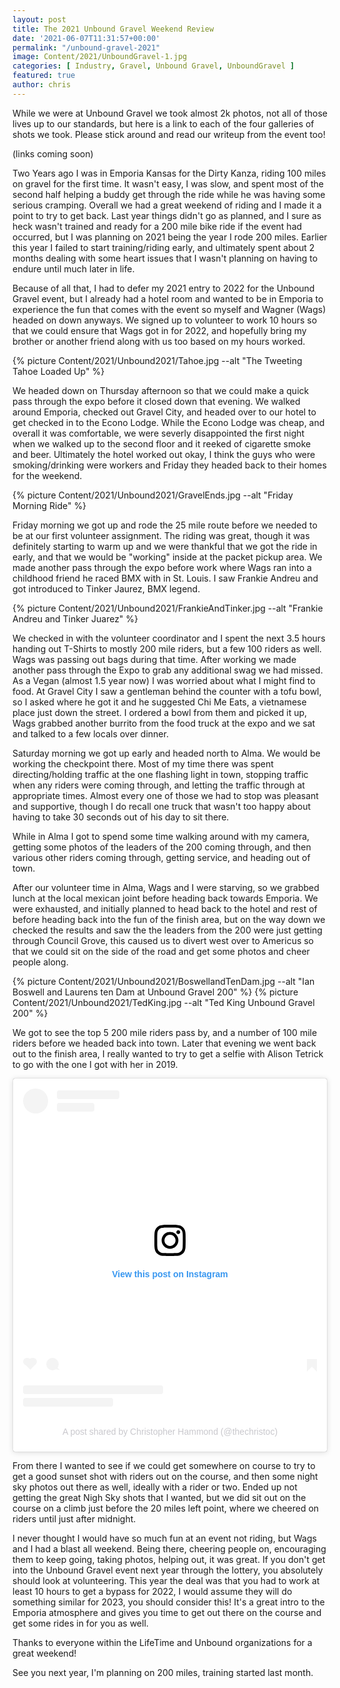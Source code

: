 ```yaml
---
layout: post
title: The 2021 Unbound Gravel Weekend Review
date: '2021-06-07T11:31:57+00:00'
permalink: "/unbound-gravel-2021"
image: Content/2021/UnboundGravel-1.jpg
categories: [ Industry, Gravel, Unbound Gravel, UnboundGravel ]
featured: true
author: chris
---
```


While we were at Unbound Gravel we took almost 2k photos, not all of those lives up to our standards, but here is a link to each of the four galleries of shots we took. Please stick around and read our writeup from the event too!

(links coming soon)

Two Years ago I was in Emporia Kansas for the Dirty Kanza, riding 100 miles on gravel for the first time. It wasn't easy, I was slow, and spent most of the second half helping a buddy get through the ride while he was having some serious cramping. Overall we had a great weekend of riding and I made it a point to try to get back. Last year things didn't go as planned, and I sure as heck wasn't trained and ready for a 200 mile bike ride if the event had occurred, but I was planning on 2021 being the year I rode 200 miles. Earlier this year I failed to start training/riding early, and ultimately spent about 2 months dealing with some heart issues that I wasn't planning on having to endure until much later in life. 

Because of all that, I had to defer my 2021 entry to 2022 for the Unbound Gravel event, but I already had a hotel room and wanted to be in Emporia to experience the fun that comes with the event so myself and Wagner (Wags) headed on down anyways. We signed up to volunteer to work 10 hours so that we could ensure that Wags got in for 2022, and hopefully bring my brother or another friend along with us too based on my hours worked.

{% picture  Content/2021/Unbound2021/Tahoe.jpg --alt "The Tweeting Tahoe Loaded Up" %} 

We headed down on Thursday afternoon so that we could make a quick pass through the expo before it closed down that evening. We walked around Emporia, checked out Gravel City, and headed over to our hotel to get checked in to the Econo Lodge. While the Econo Lodge was cheap, and overall it was comfortable, we were severly disappointed the first night when we walked up to the second floor and it reeked of cigarette smoke and beer. Ultimately the hotel worked out okay, I think the guys who were smoking/drinking were workers and Friday they headed back to their homes for the weekend.

{% picture  Content/2021/Unbound2021/GravelEnds.jpg --alt "Friday Morning Ride" %} 

Friday morning we got up and rode the 25 mile route before we needed to be at our first volunteer assignment. The riding was great, though it was definitely starting to warm up and we were thankful that we got the ride in early, and that we would be "working" inside at the packet pickup area. We made another pass through the expo before work where Wags ran into a childhood friend he raced BMX with in St. Louis. I saw Frankie Andreu and got introduced to Tinker Jaurez, BMX legend. 

{% picture  Content/2021/Unbound2021/FrankieAndTinker.jpg --alt "Frankie Andreu and Tinker Juarez" %} 

We checked in with the volunteer coordinator and I spent the next 3.5 hours handing out T-Shirts to mostly 200 mile riders, but a few 100 riders as well. Wags was passing out bags during that time. After working we made another pass through the Expo to grab any additional swag we had missed. As a Vegan (almost 1.5 year now) I was worried about what I might find to food. At Gravel City I saw a gentleman behind the counter with a tofu bowl, so I asked where he got it and he suggested Chi Me Eats, a vietnamese place just down the street. I ordered a bowl from them and picked it up, Wags grabbed another burrito from the food truck at the expo and we sat and talked to a few locals over dinner.

Saturday morning we got up early and headed north to Alma. We would be working the checkpoint there. Most of my time there was spent directing/holding traffic at the one flashing light in town, stopping traffic when any riders were coming through, and letting the traffic through at appropriate times. Almost every one of those we had to stop was pleasant and supportive, though I do recall one truck that wasn't too happy about having to take 30 seconds out of his day to sit there.

While in Alma I got to spend some time walking around with my camera, getting some photos of the leaders of the 200 coming through, and then various other riders coming through, getting service, and heading out of town.

After our volunteer time in Alma, Wags and I were starving, so we grabbed lunch at the local mexican joint before heading back towards Emporia. We were exhausted, and initially planned to head back to the hotel and rest of before heading back into the fun of the finish area, but on the way down we checked the results and saw the the leaders from the 200 were just getting through Council Grove, this caused us to divert west over to Americus so that we could sit on the side of the road and get some photos and cheer people along.

{% picture  Content/2021/Unbound2021/BoswellandTenDam.jpg --alt "Ian Boswell and Laurens ten Dam at Unbound Gravel 200" %} 
{% picture  Content/2021/Unbound2021/TedKing.jpg --alt "Ted King Unbound Gravel 200" %} 

We got to see the top 5 200 mile riders pass by, and a number of 100 mile riders before we headed back into town. Later that evening we went back out to the finish area, I really wanted to try to get a selfie with Alison Tetrick to go with the one I got with her in 2019. 

<blockquote class="instagram-media" data-instgrm-captioned data-instgrm-permalink="https://www.instagram.com/p/CPwlsysD49H/?utm_source=ig_embed&amp;utm_campaign=loading" data-instgrm-version="13" style=" background:#FFF; border:0; border-radius:3px; box-shadow:0 0 1px 0 rgba(0,0,0,0.5),0 1px 10px 0 rgba(0,0,0,0.15); margin: 1px; max-width:540px; min-width:326px; padding:0; width:99.375%; width:-webkit-calc(100% - 2px); width:calc(100% - 2px);"><div style="padding:16px;"> <a href="https://www.instagram.com/p/CPwlsysD49H/?utm_source=ig_embed&amp;utm_campaign=loading" style=" background:#FFFFFF; line-height:0; padding:0 0; text-align:center; text-decoration:none; width:100%;" target="_blank"> <div style=" display: flex; flex-direction: row; align-items: center;"> <div style="background-color: #F4F4F4; border-radius: 50%; flex-grow: 0; height: 40px; margin-right: 14px; width: 40px;"></div> <div style="display: flex; flex-direction: column; flex-grow: 1; justify-content: center;"> <div style=" background-color: #F4F4F4; border-radius: 4px; flex-grow: 0; height: 14px; margin-bottom: 6px; width: 100px;"></div> <div style=" background-color: #F4F4F4; border-radius: 4px; flex-grow: 0; height: 14px; width: 60px;"></div></div></div><div style="padding: 19% 0;"></div> <div style="display:block; height:50px; margin:0 auto 12px; width:50px;"><svg width="50px" height="50px" viewBox="0 0 60 60" version="1.1" xmlns="https://www.w3.org/2000/svg" xmlns:xlink="https://www.w3.org/1999/xlink"><g stroke="none" stroke-width="1" fill="none" fill-rule="evenodd"><g transform="translate(-511.000000, -20.000000)" fill="#000000"><g><path d="M556.869,30.41 C554.814,30.41 553.148,32.076 553.148,34.131 C553.148,36.186 554.814,37.852 556.869,37.852 C558.924,37.852 560.59,36.186 560.59,34.131 C560.59,32.076 558.924,30.41 556.869,30.41 M541,60.657 C535.114,60.657 530.342,55.887 530.342,50 C530.342,44.114 535.114,39.342 541,39.342 C546.887,39.342 551.658,44.114 551.658,50 C551.658,55.887 546.887,60.657 541,60.657 M541,33.886 C532.1,33.886 524.886,41.1 524.886,50 C524.886,58.899 532.1,66.113 541,66.113 C549.9,66.113 557.115,58.899 557.115,50 C557.115,41.1 549.9,33.886 541,33.886 M565.378,62.101 C565.244,65.022 564.756,66.606 564.346,67.663 C563.803,69.06 563.154,70.057 562.106,71.106 C561.058,72.155 560.06,72.803 558.662,73.347 C557.607,73.757 556.021,74.244 553.102,74.378 C549.944,74.521 548.997,74.552 541,74.552 C533.003,74.552 532.056,74.521 528.898,74.378 C525.979,74.244 524.393,73.757 523.338,73.347 C521.94,72.803 520.942,72.155 519.894,71.106 C518.846,70.057 518.197,69.06 517.654,67.663 C517.244,66.606 516.755,65.022 516.623,62.101 C516.479,58.943 516.448,57.996 516.448,50 C516.448,42.003 516.479,41.056 516.623,37.899 C516.755,34.978 517.244,33.391 517.654,32.338 C518.197,30.938 518.846,29.942 519.894,28.894 C520.942,27.846 521.94,27.196 523.338,26.654 C524.393,26.244 525.979,25.756 528.898,25.623 C532.057,25.479 533.004,25.448 541,25.448 C548.997,25.448 549.943,25.479 553.102,25.623 C556.021,25.756 557.607,26.244 558.662,26.654 C560.06,27.196 561.058,27.846 562.106,28.894 C563.154,29.942 563.803,30.938 564.346,32.338 C564.756,33.391 565.244,34.978 565.378,37.899 C565.522,41.056 565.552,42.003 565.552,50 C565.552,57.996 565.522,58.943 565.378,62.101 M570.82,37.631 C570.674,34.438 570.167,32.258 569.425,30.349 C568.659,28.377 567.633,26.702 565.965,25.035 C564.297,23.368 562.623,22.342 560.652,21.575 C558.743,20.834 556.562,20.326 553.369,20.18 C550.169,20.033 549.148,20 541,20 C532.853,20 531.831,20.033 528.631,20.18 C525.438,20.326 523.257,20.834 521.349,21.575 C519.376,22.342 517.703,23.368 516.035,25.035 C514.368,26.702 513.342,28.377 512.574,30.349 C511.834,32.258 511.326,34.438 511.181,37.631 C511.035,40.831 511,41.851 511,50 C511,58.147 511.035,59.17 511.181,62.369 C511.326,65.562 511.834,67.743 512.574,69.651 C513.342,71.625 514.368,73.296 516.035,74.965 C517.703,76.634 519.376,77.658 521.349,78.425 C523.257,79.167 525.438,79.673 528.631,79.82 C531.831,79.965 532.853,80.001 541,80.001 C549.148,80.001 550.169,79.965 553.369,79.82 C556.562,79.673 558.743,79.167 560.652,78.425 C562.623,77.658 564.297,76.634 565.965,74.965 C567.633,73.296 568.659,71.625 569.425,69.651 C570.167,67.743 570.674,65.562 570.82,62.369 C570.966,59.17 571,58.147 571,50 C571,41.851 570.966,40.831 570.82,37.631"></path></g></g></g></svg></div><div style="padding-top: 8px;"> <div style=" color:#3897f0; font-family:Arial,sans-serif; font-size:14px; font-style:normal; font-weight:550; line-height:18px;"> View this post on Instagram</div></div><div style="padding: 12.5% 0;"></div> <div style="display: flex; flex-direction: row; margin-bottom: 14px; align-items: center;"><div> <div style="background-color: #F4F4F4; border-radius: 50%; height: 12.5px; width: 12.5px; transform: translateX(0px) translateY(7px);"></div> <div style="background-color: #F4F4F4; height: 12.5px; transform: rotate(-45deg) translateX(3px) translateY(1px); width: 12.5px; flex-grow: 0; margin-right: 14px; margin-left: 2px;"></div> <div style="background-color: #F4F4F4; border-radius: 50%; height: 12.5px; width: 12.5px; transform: translateX(9px) translateY(-18px);"></div></div><div style="margin-left: 8px;"> <div style=" background-color: #F4F4F4; border-radius: 50%; flex-grow: 0; height: 20px; width: 20px;"></div> <div style=" width: 0; height: 0; border-top: 2px solid transparent; border-left: 6px solid #f4f4f4; border-bottom: 2px solid transparent; transform: translateX(16px) translateY(-4px) rotate(30deg)"></div></div><div style="margin-left: auto;"> <div style=" width: 0px; border-top: 8px solid #F4F4F4; border-right: 8px solid transparent; transform: translateY(16px);"></div> <div style=" background-color: #F4F4F4; flex-grow: 0; height: 12px; width: 16px; transform: translateY(-4px);"></div> <div style=" width: 0; height: 0; border-top: 8px solid #F4F4F4; border-left: 8px solid transparent; transform: translateY(-4px) translateX(8px);"></div></div></div> <div style="display: flex; flex-direction: column; flex-grow: 1; justify-content: center; margin-bottom: 24px;"> <div style=" background-color: #F4F4F4; border-radius: 4px; flex-grow: 0; height: 14px; margin-bottom: 6px; width: 224px;"></div> <div style=" background-color: #F4F4F4; border-radius: 4px; flex-grow: 0; height: 14px; width: 144px;"></div></div></a><p style=" color:#c9c8cd; font-family:Arial,sans-serif; font-size:14px; line-height:17px; margin-bottom:0; margin-top:8px; overflow:hidden; padding:8px 0 7px; text-align:center; text-overflow:ellipsis; white-space:nowrap;"><a href="https://www.instagram.com/p/CPwlsysD49H/?utm_source=ig_embed&amp;utm_campaign=loading" style=" color:#c9c8cd; font-family:Arial,sans-serif; font-size:14px; font-style:normal; font-weight:normal; line-height:17px; text-decoration:none;" target="_blank">A post shared by Christopher Hammond (@thechristoc)</a></p></div></blockquote> <script async src="//www.instagram.com/embed.js"></script>

From there I wanted to see if we could get somewhere on course to try to get a good sunset shot with riders out on the course, and then some night sky photos out there as well, ideally with a rider or two. Ended up not getting the great Nigh Sky shots that I wanted, but we did sit out on the course on a climb just before the 20 miles left point, where we cheered on riders until just after midnight.

I never thought I would have so much fun at an event not riding, but Wags and I had a blast all weekend. Being there, cheering people on, encouraging them to keep going, taking photos, helping out, it was great. If you don't get into the Unbound Gravel event next year through the lottery, you absolutely should look at volunteering. This year the deal was that you had to work at least 10 hours to get a bypass for 2022, I would assume they will do something similar for 2023, you should consider this! It's a great intro to the Emporia atmosphere and gives you time to get out there on the course and get some rides in for you as well.

Thanks to everyone within the LifeTime and Unbound organizations for a great weekend!

See you next year, I'm planning on 200 miles, training started last month.


